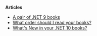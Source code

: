 **Articles**

- [A pair of .NET 9 books](pair-of-net9-books.md)
- [What order should I read your books?](book-sequence.md)
- [What's New in your .NET 10 books?](whats-new-in-net10-books.md)
